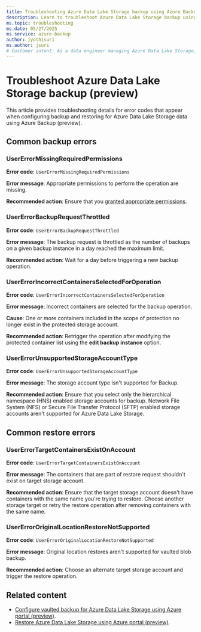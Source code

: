 ```yaml
---
title: Troubleshooting Azure Data Lake Storage backup using Azure Backup (preview)
description: Learn to troubleshoot Azure Data Lake Storage backup using Azure Backup.
ms.topic: troubleshooting
ms.date: 05/27/2025
ms.service: azure-backup
author: jyothisuri
ms.author: jsuri
# Customer intent: As a data engineer managing Azure Data Lake Storage, I want to troubleshoot backup and restore errors effectively, so that I can ensure successful data protection and recovery operations.
---
```


# Troubleshoot Azure Data Lake Storage backup (preview)

This article provides troubleshooting details for error codes that appear when configuring backup and restoring for Azure Data Lake Storage data using Azure Backup (preview).

## Common backup errors

### UserErrorMissingRequiredPermissions

**Error code**: `UserErrorMissingRequiredPermissions`

**Error message**: Appropriate permissions to perform the operation are missing.

**Recommended action**: Ensure that you [granted appropriate permissions](azure-data-lake-storage-configure-backup.md#grant-permissions-to-the-backup-vault-on-storage-accounts).

### UserErrorBackupRequestThrottled

**Error code**: `UserErrorBackupRequestThrottled`

**Error message**: The backup request is throttled as the number of backups on a given backup instance in a day reached the maximum limit.

**Recommended action**: Wait for a day before triggering a new backup operation.

### UserErrorIncorrectContainersSelectedForOperation

**Error code**: `UserErrorIncorrectContainersSelectedForOperation`

**Error message**: Incorrect containers are selected for the backup operation.

**Cause**: One or more containers included in the scope of protection no longer exist in the protected storage account.

**Recommended action**: Retrigger the operation after modifying the protected container list using the **edit backup instance** option.

### UserErrorUnsupportedStorageAccountType

**Error code**: `UserErrorUnsupportedStorageAccountType`

**Error message**: The storage account type isn't supported for Backup.

**Recommended action**: Ensure that you select only the hierarchical namespace (HNS) enabled storage accounts for backup. Network File System (NFS) or Secure File Transfer Protocol (SFTP) enabled storage accounts aren't supported for Azure Data Lake Storage.  

## Common restore errors

### UserErrorTargetContainersExistOnAccount

**Error code**: `UserErrorTargetContainersExistOnAccount`
	
**Error message**: The containers that are part of restore request shouldn't exist on target storage account.

**Recommended action**: Ensure that the target storage account doesn't have containers with the same name you're trying to restore. Choose another storage target or retry the restore operation after removing containers with the same name.

### UserErrorOriginalLocationRestoreNotSupported

**Error code**: `UserErrorOriginalLocationRestoreNotSupported`

**Error message**: Original location restores aren't supported for vaulted blob backup.

**Recommended action**: Choose an alternate target storage account and trigger the restore operation.

## Related content

- [Configure vaulted backup for Azure Data Lake Storage using Azure portal (preview)](azure-data-lake-storage-configure-backup.md).
- [Restore Azure Data Lake Storage using Azure portal (preview)](azure-data-lake-storage-restore.md).